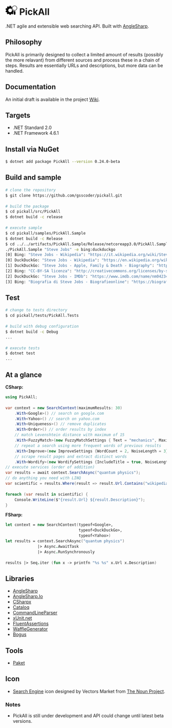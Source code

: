 # <img src="/assets/icon.png" height="30px" alt="PickAll Logo"> PickAll

.NET agile and extensible web searching API. Built with [AngleSharp](https://anglesharp.github.io/).

## Philosophy

PickAll is primarily designed to collect a limited amount of results (possibly the more relavant) from different sources and process these in a chain of steps. Results are essentially URLs and descriptions, but more data can be handled.

## Documentation

An initial draft is available in the project [Wiki](https://github.com/gsscoder/pickall/wiki).

## Targets

- .NET Standard 2.0
- .NET Framework 4.6.1

## Install via NuGet

```sh
$ dotnet add package PickAll --version 0.24.0-beta
```

## Build and sample

```sh
# clone the repository
$ git clone https://github.com/gsscoder/pickall.git

# build the package
$ cd pickall/src/PickAll
$ dotnet build -c release

# execute sample
$ cd pickall/samples/PickAll.Sample
$ dotnet build -c Release
$ cd ../../artifacts/PickAll.Sample/Release/netcoreapp3.0/PickAll.Sample
./PickAll.Sample "Steve Jobs" -e bing:duckduckgo
[0] Bing: "Steve Jobs - Wikipedia": "https://it.wikipedia.org/wiki/Steve_Jobs"
[0] DuckDuckGo: "Steve Jobs - Wikipedia": "https://en.wikipedia.org/wiki/Steve_Jobs"
[1] DuckDuckGo: "Steve Jobs - Apple, Family & Death - Biography": "https://www.biography.com/business-figure/steve-jobs"
[2] Bing: "CC-BY-SA licenza": "http://creativecommons.org/licenses/by-sa/3.0/"
[2] DuckDuckGo: "Steve Jobs - IMDb": "https://www.imdb.com/name/nm0423418/"
[3] Bing: "Biografia di Steve Jobs - Biografieonline": "https://biografieonline.it/biografia.htm?BioID=1560&biografia=Steve+Jobs"
```

## Test

```sh
# change to tests directory
$ cd pickall/tests/PickAll.Tests

# build with debug configuration
$ dotnet build -c Debug
...

# execute tests
$ dotnet test
...
```

## At a glance

**CSharp:**
```csharp
using PickAll;

var context = new SearchContext(maximumResults: 30)
    .With<Google>() // search on google.com
    .With<Yahoo>() // search on yahoo.com
    .With<Uniqueness>() // remove duplicates
    .With<Order>() // order results by index
    // match Levenshtein distance with maximum of 15
    .With<FuzzyMatch>(new FuzzyMatchSettings { Text = "mechanics", MaximumDistance = 15 });
    // repeat a search using more frequent words of previous results
    .With<Improve>(new ImproveSettings {WordCount = 2, NoiseLength = 3})
    // scrape result pages and extract distinct words
    .With<Wordify>(new WordifySettings {IncludeTitle = true, NoiseLength = 3});
// execute services (order of addition)
var results = await context.SearchAsync("quantum physics");
// do anything you need with LINQ
var scientific = results.Where(result => result.Url.Contains("wikipedia"));

foreach (var result in scientific) {
    Console.WriteLine($"{result.Url} ${result.Description}");
}
```

**FSharp:**
```fsharp
let context = new SearchContext(typeof<Google>,
                                typeof<DuckDuckGo>,
                                typeof<Yahoo>)
let results = context.SearchAsync("quantum physics")
              |> Async.AwaitTask
              |> Async.RunSynchronously

results |> Seq.iter (fun x -> printfn "%s %s" x.Url x.Description)
```

## Libraries

- [AngleSharp](https://github.com/AngleSharp/AngleSharp)
- [AngleSharp.Io](https://github.com/AngleSharp/AngleSharp.Io)
- [CSharpx](https://github.com/gsscoder/csharpx)
- [Cataloq](https://github.com/gsscoder/cataloq)
- [CommandLineParser](https://github.com/commandlineparser/commandline)
- [xUnit.net](https://github.com/xunit/xunit)
- [FluentAssertions](https://github.com/fluentassertions/fluentassertions)
- [WaffleGenerator](https://github.com/SimonCropp/WaffleGenerator)
- [Bogus](https://github.com/bchavez/Bogus)

## Tools

- [Paket](https://github.com/fsprojects/Paket)

## Icon

- [Search Engine](https://thenounproject.com/search/?q=search%20engine&i=2054907) icon designed by Vectors Market from [The Noun Project](https://thenounproject.com/).

### Notes

- PickAll is still under development and API could change until latest beta versions.